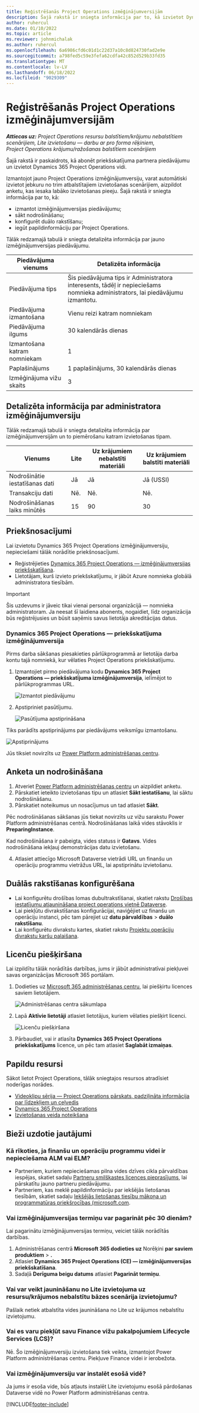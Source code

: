 ```yaml
---
title: Reģistrēšanās Project Operations izmēģinājumversijām
description: Šajā rakstā ir sniegta informācija par to, kā izvietot Dynamics 365 Project Operations.
author: ruhercul
ms.date: 01/10/2022
ms.topic: article
ms.reviewer: johnmichalak
ms.author: ruhercul
ms.openlocfilehash: 6a6986cfd6c01d1c22d37a10c8d824730fad2e9e
ms.sourcegitcommit: a798fed5c59e3fefa62cdfa42c852d529b33fd35
ms.translationtype: MT
ms.contentlocale: lv-LV
ms.lasthandoff: 06/18/2022
ms.locfileid: "9029309"
---
```

# <a name="sign-up-for-project-operations-trials"></a>Reģistrēšanās Project Operations izmēģinājumversijām 

_**Attiecas uz:** Project Operations resursu balstītiem/krājumu nebalstītiem scenārijiem, Lite izvietošanu — darbu ar pro forma rēķiniem, Project Operations krājumu/ražošanas balstītiem scenārijiem_ 



Šajā rakstā ir paskaidrots, kā abonēt priekšskatījuma partnera piedāvājumu un izvietot Dynamics 365 Project Operations vidi.

Izmantojot jauno Project Operations izmēģinājumversiju, varat automātiski izvietot jebkuru no trim atbalstītajiem izvietošanas scenārijiem, aizpildot anketu, kas iesaka labāko izvietošanas pieeju. Šajā rakstā ir sniegta informācija par to, kā:

- izmantot izmēģinājumversijas piedāvājumu;
- sākt nodrošināšanu;
- konfigurēt duālo rakstīšanu;
- iegūt papildinformāciju par Project Operations. 

Tālāk redzamajā tabulā ir sniegta detalizēta informācija par jauno izmēģinājumversijas piedāvājumu.

| **Piedāvājuma vienums**               | **Detalizēta informācija**                                  |
|------------------------------|----------------------------------------------|
| Piedāvājuma tips                   | Šis piedāvājuma tips ir Administratora interesents, tādēļ ir nepieciešams nomnieka administrators, lai piedāvājumu izmantotu. |
| Piedāvājuma izmantošana                    | Vienu reizi katram nomniekam                          |
| Piedāvājuma ilgums               | 30 kalendārās dienas                             |
| Izmantošana katram nomniekam       | 1                                            |
| Paplašinājums                    | 1 paplašinājums, 30 kalendārās dienas               |
| Izmēģinājuma vižu skaits | 3                                            |


## <a name="admin-trial-details"></a>Detalizēta informācija par administratora izmēģinājumversiju
Tālāk redzamajā tabulā ir sniegta detalizēta informācija par izmēģinājumversijām un to piemērošanu katram izvietošanas tipam.

| **Vienums**                      | **Lite**                                     | **Uz krājumiem nebalstīti materiāli** | **Uz krājumiem balstīti materiāli** |
|-------------------------------|----------------------------------------------|---------------------------|-----------------------|
| Nodrošinātie iestatīšanas dati           | Jā                                          | Jā                       | Jā (USSI)            |
| Transakciju dati            | Nē.                                           | Nē.                        | Nē.                    |
| Nodrošināšanas laiks minūtēs  | 15                                           | 90                        | 30                    |
 
## <a name="prerequisites"></a>Priekšnosacījumi
Lai izvietotu Dynamics 365 Project Operations izmēģinājumversiju, nepieciešami tālāk norādītie priekšnosacījumi.

- Reģistrējieties [Dynamics 365 Project Operations — izmēģinājumversijas priekšskatīšana](https://www.aka.ms/try-po).
- Lietotājam, kurš izvieto priekšskatījumu, ir jābūt Azure nomnieka globālā administratora tiesībām.

> [!IMPORTANT]
> Šis uzdevums ir jāveic tikai vienai personai organizācijā — nomnieka administratoram. Ja neesat šī laidiena abonents, nogaidiet, līdz organizācija būs reģistrējusies un būsit saņēmis savus lietotāja akreditācijas datus.

### <a name="dynamics-365-project-operations---preview-trial"></a>Dynamics 365 Project Operations — priekšskatījuma izmēģinājumversija 

Pirms darba sākšanas piesakieties pārlūkprogrammā ar lietotāja darba kontu tajā nomniekā, kur vēlaties Project Operations priekšskatījumu.

1. Izmantojiet pirmo piedāvājuma kodu **Dynamics 365 Project Operations — priekšskatījuma izmēģinājumversija**, ielīmējot to pārlūkprogrammas URL.

    ![Izmantot piedāvājumu](./media/16RedeemFirstOfferNew.png)

2. Apstipriniet pasūtījumu.

    ![Pasūtījuma apstiprināšana](./media/17ConfirmOrderNew.png)

  Tiks parādīts apstiprinājums par piedāvājums veiksmīgu izmantošanu.

   ![Apstiprinājums](./media/18OrderConfirmationNew.png)

  Jūs tiksiet novirzīts uz [Power Platform administrēšanas centru](https://admin.powerplatform.microsoft.com/projectoperationstrial).

## <a name="questionnaire-and-provisioning"></a>Anketa un nodrošināšana

1.  Atveriet [Power Platform administrēšanas centru](https://admin.powerplatform.com/projectoperationstrial) un aizpildiet anketu.  
2.  Pārskatiet ieteikto izvietošanas tipu un atlasiet **Sākt iestatīšanu**, lai sāktu nodrošināšanu.
3.  Pārskatiet noteikumus un nosacījumus un tad atlasiet **Sākt**.

   Pēc nodrošināšanas sākšanas jūs tiekat novirzīts uz vižu sarakstu Power Platform administrēšanas centrā. Nodrošināšanas laikā vides stāvoklis ir **PreparingInstance**.
 
  Kad nodrošināšana ir pabeigta, vides statuss ir **Gatavs**. Vides nodrošināšana iekļauj demonstrācijas datu izvietošanu.
 
4.  Atlasiet attiecīgo Microsoft Dataverse vietrādi URL un finanšu un operāciju programmu vietrāžus URL, lai apstiprinātu izvietošanu.

## <a name="configuring-dual-write"></a>Duālās rakstīšanas konfigurēšana
- Lai konfigurētu drošības lomas dubultrakstīšanai, skatiet rakstu [Drošības iestatījumu atjaunināšana project operations vietnē Dataverse](resource-provision-new-environment.md#update-security-settings-on-project-operations-on-dataverse).
- Lai piekļūtu divrakstīšanas konfigurācijai, naviģējiet uz finanšu un operāciju instanci, pēc tam pārejiet uz **datu pārvaldības** > **duālo rakstīšanu**.
- Lai konfigurētu divrakstu kartes, skatiet rakstu [Projektu operāciju divrakstu karšu palaišana](resource-provision-new-environment.md#run-project-operations-dual-write-maps).

## <a name="assign-licenses"></a>Licenču piešķiršana

Lai izpildītu tālāk norādītās darbības, jums ir jābūt administratīvai piekļuvei savas organizācijas Microsoft 365 portālam.

1. Dodieties uz [Microsoft 365 administrēšanas centru](https://portal.office.com/), lai piešķirtu licences saviem lietotājiem.

   ![Administrēšanas centra sākumlapa](./media/14AdminPortal.png)

2. Lapā **Aktīvie lietotāji** atlasiet lietotājus, kuriem vēlaties piešķirt licenci.

   ![Licenču piešķiršana](./media/15AssignLicenses.png)

3. Pārbaudiet, vai ir atlasīta **Dynamics 365 Project Operations priekšskatījums** licence, un pēc tam atlasiet **Saglabāt izmaiņas**.

## <a name="additional-resources"></a>Papildu resursi

Sākot lietot Project Operations, tālāk sniegtajos resursos atradīsiet noderīgas norādes.

- [Videoklipu sērija — Project Operations pārskats, padziļināta informācija par līdzekļiem un ceļvedis](https://youtube.com/playlist?list=PLcakwueIHoT_LJ3Fr1tHnkPk5lioqE6uH)
- [Dynamics 365 Project Operations](/learn/modules/examine-dynamics-365-project-operations/)
- [Izvietošanas veida noteikšana](determine-deployment-type.md)

## <a name="frequently-asked-questions"></a>Bieži uzdotie jautājumi

### <a name="what-if-i-require-alm-or-elm-for-my-finance-and-operations-apps-environment"></a>Kā rīkoties, ja finanšu un operāciju programmu videi ir nepieciešama ALM vai ELM?

- Partneriem, kuriem nepieciešamas pilna vides dzīves cikla pārvaldības iespējas, skatiet sadaļu [Partneru smilškastes licences pieprasījums](https://experience.dynamics.com/requestlicense), lai pārskatītu jauno partneru piedāvājumu. 
- Partneriem, kas meklē papildinformāciju par iekšējās lietošanas tiesībām, skatiet sadaļu [Iekšējās lietošanas tiesību mākoņa un programmatūras priekšrocības (microsoft.com](https://partner.microsoft.com/membership/internal-use-software).

### <a name="can-i-extend-my-trial-beyond-30-days"></a>Vai izmēģinājumversijas termiņu var pagarināt pēc 30 dienām?
Lai pagarinātu izmēģinājumversijas termiņu, veiciet tālāk norādītās darbības.

1. Administrēšanas centrā **Microsoft 365 dodieties uz** Norēķini **par saviem produktiem** > **.**
2. Atlasiet **Dynamics 365 Project Operations (CE) — izmēģinājumversijas priekšskatīšana**.
3. Sadaļā **Derīguma beigu datums** atlasiet **Pagarināt termiņu**.

### <a name="can-i-upgrade-from-the-lite-deployment-to-the-resourcenon-stocked-based-scenario-deployment"></a>Vai var veikt jaunināšanu no Lite izvietojuma uz resursu/krājumos nebalstītu bāzes scenārija izvietojumu?
Pašlaik netiek atbalstīta vides jaunināšana no Lite uz krājumos nebalstītu izvietojumu.

### <a name="can-i-access-lifecycle-services-lcs-for-my-finance-environments"></a>Vai es varu piekļūt savu Finance vižu pakalpojumiem Lifecycle Services (LCS)?  
Nē. Šo izmēģinājumversiju izvietošana tiek veikta, izmantojot Power Platform administrēšanas centru. Piekļuve Finance videi ir ierobežota.

### <a name="can-i-install-my-trial-on-an-existing-environment"></a>Vai izmēģinājumversiju var instalēt esošā vidē?
Ja jums ir esoša vide, būs atļauts instalēt Lite izvietojumu esošā pārdošanas Dataverse vidē no Power Platform administrēšanas centra.

[!INCLUDE[footer-include](../includes/footer-banner.md)]
